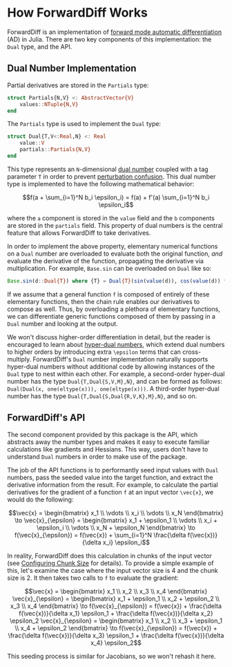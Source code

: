 # How ForwardDiff Works

ForwardDiff is an implementation of [forward mode automatic
differentiation](https://en.wikipedia.org/wiki/Automatic_differentiation) (AD) in
Julia. There are two key components of this implementation: the `Dual` type, and the API.

## Dual Number Implementation

Partial derivatives are stored in the `Partials` type:


```julia
struct Partials{N,V} <: AbstractVector{V}
    values::NTuple{N,V}
end
```

The `Partials` type is used to implement the `Dual` type:

```julia
struct Dual{T,V<:Real,N} <: Real
    value::V
    partials::Partials{N,V}
end
```

This type represents an `N`-dimensional [dual number](https://en.wikipedia.org/wiki/Dual_number)
coupled with a tag parameter `T` in order to prevent [perturbation
confusion](https://github.com/JuliaDiff/ForwardDiff.jl/issues/83). This dual number
type is implemented to have the following mathematical behavior:

```math
f(a + \sum_{i=1}^N b_i \epsilon_i) = f(a) + f'(a) \sum_{i=1}^N b_i \epsilon_i
```

where the ``a`` component is stored in the `value` field and the ``b``
components are stored in the `partials` field. This property of dual numbers is the
central feature that allows ForwardDiff to take derivatives.

In order to implement the above property, elementary numerical functions on a `Dual`
number are overloaded to evaluate both the original function, *and* evaluate the derivative
of the function, propagating the derivative via multiplication. For example, `Base.sin`
can be overloaded on `Dual` like so:

```julia
Base.sin(d::Dual{T}) where {T} = Dual{T}(sin(value(d)), cos(value(d)) * partials(d))
```

If we assume that a general function `f` is composed of entirely of these elementary
functions, then the chain rule enables our derivatives to compose as well. Thus, by
overloading a plethora of elementary functions, we can differentiate generic functions
composed of them by passing in a `Dual` number and looking at the output.

We won't discuss higher-order differentiation in detail, but the reader is encouraged to
learn about [hyper-dual numbers](https://arc.aiaa.org/doi/abs/10.2514/6.2011-886),
which extend dual numbers to higher orders by introducing extra ``\epsilon`` terms that can
cross-multiply. ForwardDiff's `Dual` number implementation naturally supports hyper-dual
numbers without additional code by allowing instances of the `Dual` type to nest within each
other. For example, a second-order hyper-dual number has the type `Dual{T,Dual{S,V,M},N}`,
and can be formed as follows: `Dual(Dual(x, one(eltype(x))), one(eltype(x)))`. A third-order
hyper-dual number has the type `Dual{T,Dual{S,Dual{R,V,K},M},N}`, and so on.

## ForwardDiff's API

The second component provided by this package is the API, which abstracts away the number
types and makes it easy to execute familiar calculations like gradients and Hessians. This
way, users don't have to understand `Dual` numbers in order to make use of the package.

The job of the API functions is to performantly seed input values with `Dual` numbers,
pass the seeded value into the target function, and extract the derivative information from
the result. For example, to calculate the partial derivatives for the gradient of a function
``f`` at an input vector ``\vec{x}``, we would do the following:

```math
\vec{x} = \begin{bmatrix}
               x_1 \\
               \vdots \\
               x_i \\
               \vdots \\
               x_N
           \end{bmatrix}
\to
\vec{x}_{\epsilon} = \begin{bmatrix}
                         x_1 + \epsilon_1 \\
                         \vdots \\
                         x_i + \epsilon_i \\
                         \vdots \\
                         x_N + \epsilon_N
                     \end{bmatrix}
\to
f(\vec{x}_{\epsilon}) = f(\vec{x}) + \sum_{i=1}^N \frac{\delta f(\vec{x})}{\delta x_i} \epsilon_i
```

In reality, ForwardDiff does this calculation in chunks of the input vector (see
[Configuring Chunk Size](@ref) for details). To provide a simple example of this, let's
examine the case where the input vector size is 4 and the chunk size is 2. It then takes
two calls to ``f`` to evaluate the gradient:

```math
\vec{x} = \begin{bmatrix}
               x_1 \\
               x_2 \\
               x_3 \\
               x_4
           \end{bmatrix}

\vec{x}_{\epsilon} = \begin{bmatrix}
                        x_1 + \epsilon_1 \\
                        x_2 + \epsilon_2 \\
                        x_3 \\
                        x_4
                     \end{bmatrix}
\to
f(\vec{x}_{\epsilon}) = f(\vec{x}) + \frac{\delta f(\vec{x})}{\delta x_1} \epsilon_1 + \frac{\delta f(\vec{x})}{\delta x_2} \epsilon_2

\vec{x}_{\epsilon} = \begin{bmatrix}
                        x_1 \\
                        x_2 \\
                        x_3 + \epsilon_1 \\
                        x_4 + \epsilon_2
                     \end{bmatrix}
\to
f(\vec{x}_{\epsilon}) = f(\vec{x}) + \frac{\delta f(\vec{x})}{\delta x_3} \epsilon_1 + \frac{\delta f(\vec{x})}{\delta x_4} \epsilon_2
```

This seeding process is similar for Jacobians, so we won't rehash it here.
